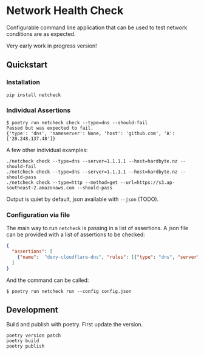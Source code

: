 # Network Health Check

Configurable command line application that can be used to test network conditions are as expected.

Very early work in progress version!

## Quickstart


### Installation

```
pip install netcheck
```


### Individual Assertions


```
$ poetry run netcheck check --type=dns --should-fail
Passed but was expected to fail.
{'type': 'dns', 'nameserver': None, 'host': 'github.com', 'A': ['20.248.137.48']}
```

A few other individual examples:
```
./netcheck check --type=dns --server=1.1.1.1 --host=hardbyte.nz --should-fail
./netcheck check --type=dns --server=1.1.1.1 --host=hardbyte.nz --should-pass
./netcheck check --type=http --method=get --url=https://s3.ap-southeast-2.amazonaws.com --should-pass
```

Output is quiet by default, json available with `--json` (TODO).


### Configuration via file

The main way to run `netcheck` is passing in a list of assertions. 
A json file can be provided with a list of assertions to be checked:

```json
{
  "assertions": [
    {"name":  "deny-cloudflare-dns", "rules": [{"type": "dns", "server":  "1.1.1.1", "host": "github.com", "expected": "pass"}] }
  ]
}
```

And the command can be called:
```
$ poetry run netcheck run --config config.json 
```


## Development

Build and publish with poetry. First update the version.

```
poetry version patch
poetry build
poetry publish
```
